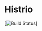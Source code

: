 # Histrio
 [![Build Status](https://ci.appveyor.com/api/projects/status/github/mcgppeters/histrio)]
